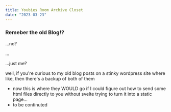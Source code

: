 ```yaml
---
title: Youbies Room Archive Closet
date: "2023-03-23"
---
```

### Remeber the old Blog!?
...no?

...

...just me?

well, if you're curious to my old blog posts on a stinky wordpress site where like, then there's a backup of both of them

- now this is where they WOULD go if I could figure out how to send some html files directly to you without svelte trying to turn it into a static page...
- to be continuted